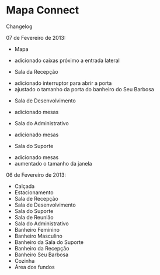 ﻿Mapa Connect
============

Changelog

07 de Fevereiro de 2013:
- Mapa
* adicionado caixas próximo a entrada lateral

- Sala da Recepção
* adicionado interruptor para abrir a porta
* ajustado o tamanho da porta do banheiro do Seu Barbosa
- Sala de Desenvolvimento
* adicionado mesas
- Sala do Administrativo
* adicionado mesas
- Sala do Suporte
* adicionado mesas
* aumentado o tamanho da janela


06 de Fevereiro de 2013:

- Calçada
- Estacionamento
- Sala de Recepção
- Sala de Desenvolvimento
- Sala do Suporte
- Sala de Reunião
- Sala do Administrativo
- Banheiro Feminino
- Banheiro Masculino
- Banheiro da Sala do Suporte
- Banheiro da Recepção
- Banheiro Seu Barbosa
- Cozinha
- Área dos fundos